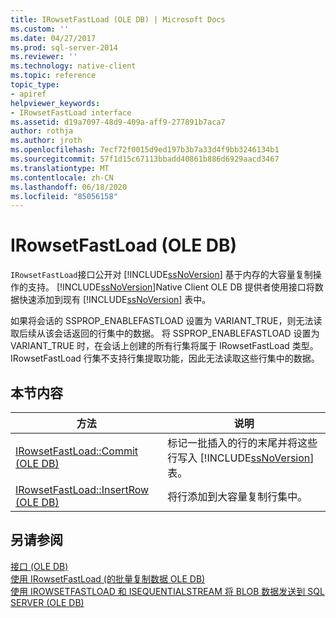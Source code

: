 ```yaml
---
title: IRowsetFastLoad (OLE DB) | Microsoft Docs
ms.custom: ''
ms.date: 04/27/2017
ms.prod: sql-server-2014
ms.reviewer: ''
ms.technology: native-client
ms.topic: reference
topic_type:
- apiref
helpviewer_keywords:
- IRowsetFastLoad interface
ms.assetid: d19a7097-48d9-409a-aff9-277891b7aca7
author: rothja
ms.author: jroth
ms.openlocfilehash: 7ecf72f0015d9ed197b3b7a33d4f9bb3246134b1
ms.sourcegitcommit: 57f1d15c67113bbadd40861b886d6929aacd3467
ms.translationtype: MT
ms.contentlocale: zh-CN
ms.lasthandoff: 06/18/2020
ms.locfileid: "85056158"
---
```

# <a name="irowsetfastload-ole-db"></a>IRowsetFastLoad (OLE DB)
  `IRowsetFastLoad`接口公开对 [!INCLUDE[ssNoVersion](../../includes/ssnoversion-md.md)] 基于内存的大容量复制操作的支持。 [!INCLUDE[ssNoVersion](../../includes/ssnoversion-md.md)]Native Client OLE DB 提供者使用接口将数据快速添加到现有 [!INCLUDE[ssNoVersion](../../includes/ssnoversion-md.md)] 表中。  
  
 如果将会话的 SSPROP_ENABLEFASTLOAD 设置为 VARIANT_TRUE，则无法读取后续从该会话返回的行集中的数据。 将 SSPROP_ENABLEFASTLOAD 设置为 VARIANT_TRUE 时，在会话上创建的所有行集将属于 IRowsetFastLoad 类型。 IRowsetFastLoad 行集不支持行集提取功能，因此无法读取这些行集中的数据。  
  
## <a name="in-this-section"></a>本节内容  
  
|方法|说明|  
|------------|-----------------|  
|[IRowsetFastLoad::Commit &#40;OLE DB&#41;](irowsetfastload-commit-ole-db.md)|标记一批插入的行的末尾并将这些行写入 [!INCLUDE[ssNoVersion](../../includes/ssnoversion-md.md)] 表。|  
|[IRowsetFastLoad::InsertRow &#40;OLE DB&#41;](irowsetfastload-insertrow-ole-db.md)|将行添加到大容量复制行集中。|  
  
## <a name="see-also"></a>另请参阅  
 [接口 &#40;OLE DB&#41;](../../database-engine/dev-guide/interfaces-ole-db.md)   
 [使用 IRowsetFastLoad &#40;的批量复制数据 OLE DB&#41;](../native-client-ole-db-how-to/bulk-copy-data-using-irowsetfastload-ole-db.md)   
 [使用 IROWSETFASTLOAD 和 ISEQUENTIALSTREAM 将 BLOB 数据发送到 SQL SERVER (OLE DB)](../native-client-ole-db-how-to/send-blob-data-to-sql-server-using-irowsetfastload-and-isequentialstream-ole-db.md)  
  
  
